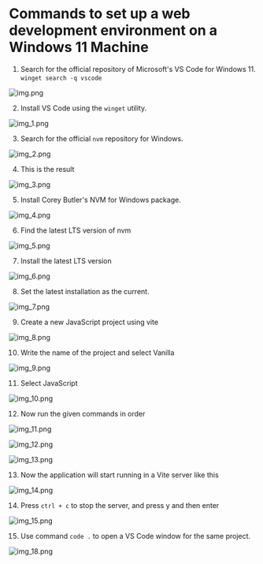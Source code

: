 # Commands to set up a web development environment on a Windows 11 Machine

1. Search for the official repository of Microsoft's VS Code for Windows 11.
   `winget search -q vscode`

![img.png](assets/images/img.png)

2. Install VS Code using the `winget` utility.

![img_1.png](assets/images/img_1.png)

3. Search for the official `nvm` repository for Windows.

![img_2.png](assets/images/img_2.png)

4. This is the result

![img_3.png](assets/images/img_3.png)

5. Install Corey Butler's NVM for Windows package.

![img_4.png](assets/images/img_4.png)

6. Find the latest LTS version of nvm

![img_5.png](assets/images/img_5.png)

7. Install the latest LTS version

![img_6.png](assets/images/img_6.png)

8. Set the latest installation as the current.

![img_7.png](assets/images/img_7.png)

9. Create a new JavaScript project using vite

![img_8.png](assets/images/img_8.png)

10. Write the name of the project and select Vanilla 

![img_9.png](assets/images/img_9.png)

11. Select JavaScript

![img_10.png](assets/images/img_10.png)

12. Now run the given commands in order

![img_11.png](assets/images/img_11.png)

![img_12.png](assets/images/img_12.png)

![img_13.png](assets/images/img_13.png)

13. Now the application will start running in a Vite server like this

![img_14.png](assets/images/img_14.png)

14. Press `ctrl + c` to stop the server, and press y and then enter

![img_15.png](assets/images/img_15.png)

15. Use command `code .` to open a VS Code window for the same project.

![img_18.png](assets/images/img_18.png)
